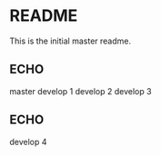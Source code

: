 # README
This is the initial master readme.

## ECHO
master
develop 1
develop 2
develop 3

## ECHO
develop 4


